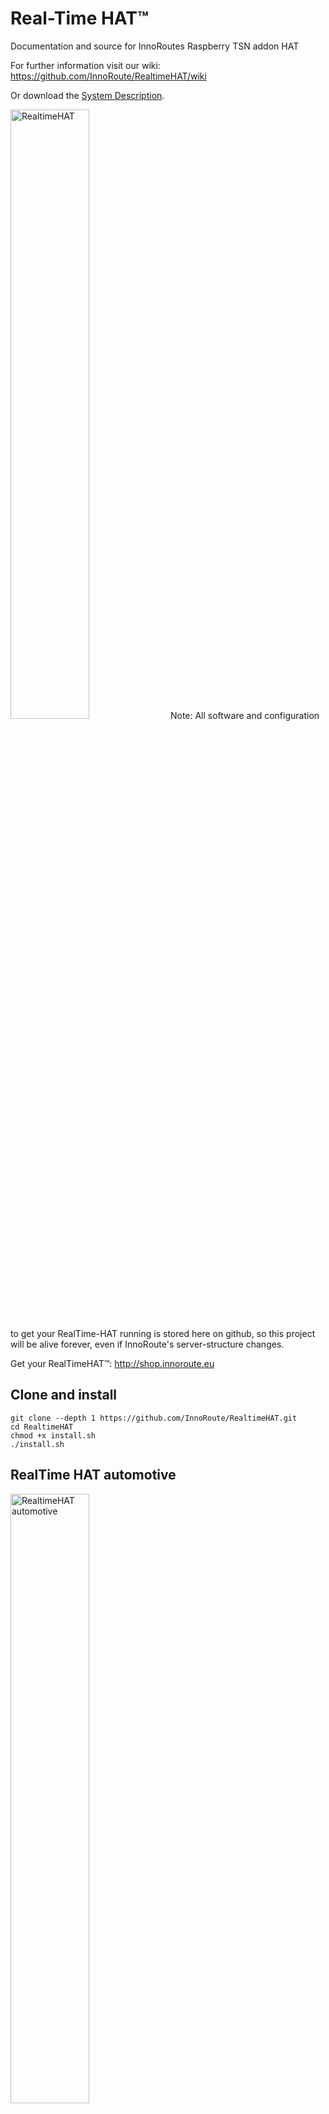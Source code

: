 Real-Time HAT™
===
Documentation and source for InnoRoutes Raspberry TSN addon HAT

For further information visit our wiki: https://github.com/InnoRoute/RealtimeHAT/wiki

Or download the [System Description](https://innoroute.com/download/systemdescription/). 

<img src="https://github.com/InnoRoute/RealtimeHAT/wiki/pictures/rthatnewpic.jpg" alt="RealtimeHAT" width="50%"/>
Note: All software and configuration to get your RealTime-HAT running is stored here on github, so this project will be alive forever, even if InnoRoute's server-structure changes.


Get your RealTimeHAT™: http://shop.innoroute.eu

## Clone and install

```
git clone --depth 1 https://github.com/InnoRoute/RealtimeHAT.git
cd RealtimeHAT
chmod +x install.sh
./install.sh
```

## RealTime HAT automotive 
<img src="https://github.com/InnoRoute/RealtimeHAT/wiki/pictures/sp-eth-hat.png" alt="RealtimeHAT automotive" width="50%"/>
